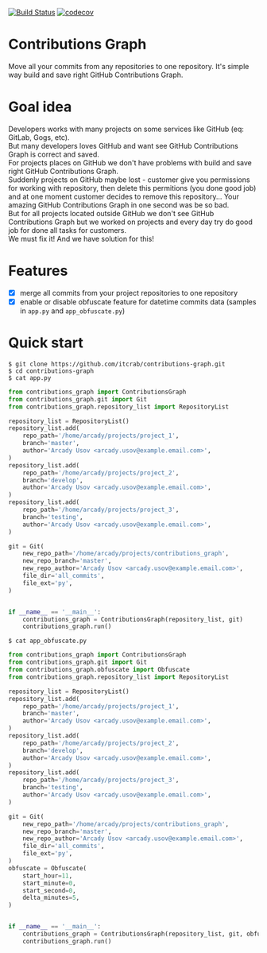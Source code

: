 [![Build Status](https://travis-ci.org/itcrab/contributions-graph.svg?branch=master)](https://travis-ci.org/itcrab/contributions-graph)
[![codecov](https://codecov.io/gh/itcrab/contributions-graph/branch/master/graph/badge.svg)](https://codecov.io/gh/itcrab/contributions-graph)

# Contributions Graph
Move all your commits from any repositories to one repository. It's simple way build and save right GitHub Contributions Graph.

# Goal idea
Developers works with many projects on some services like GitHub (eq: GitLab, Gogs, etc).<br />
But many developers loves GitHub and want see GitHub Contributions Graph is correct and saved.<br />
For projects places on GitHub we don't have problems with build and save right GitHub Contributions Graph.<br />
Suddenly projects on GitHub maybe lost - customer give you permissions for working with repository, then delete this permitions (you done good job) and at one moment customer decides to remove this repository... Your amazing GitHub Contributions Graph in one second was be so bad.<br />
But for all projects located outside GitHub we don't see GitHub Contributions Graph but we worked on projects and every day try do good job for done all tasks for customers.<br />
We must fix it! And we have solution for this!

# Features
- [x] merge all commits from your project repositories to one repository
- [x] enable or disable obfuscate feature for datetime commits data (samples in `app.py` and `app_obfuscate.py`)

# Quick start
`$ git clone https://github.com/itcrab/contributions-graph.git`<br />
`$ cd contributions-graph`<br />
`$ cat app.py`
```python
from contributions_graph import ContributionsGraph
from contributions_graph.git import Git
from contributions_graph.repository_list import RepositoryList

repository_list = RepositoryList()
repository_list.add(
    repo_path='/home/arcady/projects/project_1',
    branch='master',
    author='Arcady Usov <arcady.usov@example.email.com>',
)
repository_list.add(
    repo_path='/home/arcady/projects/project_2',
    branch='develop',
    author='Arcady Usov <arcady.usov@example.email.com>',
)
repository_list.add(
    repo_path='/home/arcady/projects/project_3',
    branch='testing',
    author='Arcady Usov <arcady.usov@example.email.com>',
)

git = Git(
    new_repo_path='/home/arcady/projects/contributions_graph',
    new_repo_branch='master',
    new_repo_author='Arcady Usov <arcady.usov@example.email.com>',
    file_dir='all_commits',
    file_ext='py',
)


if __name__ == '__main__':
    contributions_graph = ContributionsGraph(repository_list, git)
    contributions_graph.run()
```
`$ cat app_obfuscate.py`
```python
from contributions_graph import ContributionsGraph
from contributions_graph.git import Git
from contributions_graph.obfuscate import Obfuscate
from contributions_graph.repository_list import RepositoryList

repository_list = RepositoryList()
repository_list.add(
    repo_path='/home/arcady/projects/project_1',
    branch='master',
    author='Arcady Usov <arcady.usov@example.email.com>',
)
repository_list.add(
    repo_path='/home/arcady/projects/project_2',
    branch='develop',
    author='Arcady Usov <arcady.usov@example.email.com>',
)
repository_list.add(
    repo_path='/home/arcady/projects/project_3',
    branch='testing',
    author='Arcady Usov <arcady.usov@example.email.com>',
)

git = Git(
    new_repo_path='/home/arcady/projects/contributions_graph',
    new_repo_branch='master',
    new_repo_author='Arcady Usov <arcady.usov@example.email.com>',
    file_dir='all_commits',
    file_ext='py',
)
obfuscate = Obfuscate(
    start_hour=11,
    start_minute=0,
    start_second=0,
    delta_minutes=5,
)


if __name__ == '__main__':
    contributions_graph = ContributionsGraph(repository_list, git, obfuscate)
    contributions_graph.run()
```
